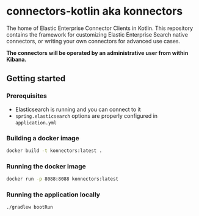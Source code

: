 # connectors-kotlin aka konnectors

The home of Elastic Enterprise Connector Clients in Kotlin. 
This repository contains the framework for customizing Elastic Enterprise Search native connectors, 
or writing your own connectors for advanced use cases.

**The connectors will be operated by an administrative user from within Kibana.**

## Getting started

### Prerequisites

- Elasticsearch is running and you can connect to it
- `spring.elasticsearch` options are properly configured in `application.yml`

### Building a docker image

```sh
docker build -t konnectors:latest .
```

### Running the docker image

```sh
docker run -p 8088:8088 konnectors:latest
```

### Running the application locally

```sh
./gradlew bootRun
```
